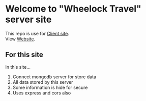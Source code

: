 # Welcome to "Wheelock Travel" server site

This repo is use for [Client site](https://github.com/Sumonbhuiya/tourism-related-website-client-side-sb).\
View [Website](https://tourisn-or-delivery-website.web.app/).

## For this site

In this site...
1. Connect mongodb server for store data
2. All data stored by this server
3. Some information is hide for secure
4. Uses express and cors also
